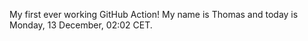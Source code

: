 My first ever working GitHub Action!
My name is Thomas and today is Monday, 13 December, 02:02 CET. 
